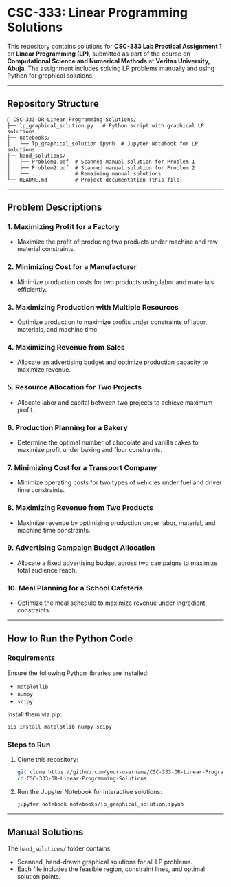 # **CSC-333: Linear Programming Solutions**

This repository contains solutions for **CSC-333 Lab Practical Assignment 1** on **Linear Programming (LP)**, submitted as part of the course on **Computational Science and Numerical Methods** at **Veritas University, Abuja**. The assignment includes solving LP problems manually and using Python for graphical solutions.

---

## **Repository Structure**

```
📂 CSC-333-OR-Linear-Programming-Solutions/
├── lp_graphical_solution.py   # Python script with graphical LP solutions
├── notebooks/
│   └── lp_graphical_solution.ipynb  # Jupyter Notebook for LP solutions
├── hand_solutions/
│   ├── Problem1.pdf  # Scanned manual solution for Problem 1
│   ├── Problem2.pdf  # Scanned manual solution for Problem 2
│   └── ...           # Remaining manual solutions
└── README.md         # Project documentation (this file)
```

---

## **Problem Descriptions**

### **1. Maximizing Profit for a Factory**
- Maximize the profit of producing two products under machine and raw material constraints.

### **2. Minimizing Cost for a Manufacturer**
- Minimize production costs for two products using labor and materials efficiently.

### **3. Maximizing Production with Multiple Resources**
- Optimize production to maximize profits under constraints of labor, materials, and machine time.

### **4. Maximizing Revenue from Sales**
- Allocate an advertising budget and optimize production capacity to maximize revenue.

### **5. Resource Allocation for Two Projects**
- Allocate labor and capital between two projects to achieve maximum profit.

### **6. Production Planning for a Bakery**
- Determine the optimal number of chocolate and vanilla cakes to maximize profit under baking and flour constraints.

### **7. Minimizing Cost for a Transport Company**
- Minimize operating costs for two types of vehicles under fuel and driver time constraints.

### **8. Maximizing Revenue from Two Products**
- Maximize revenue by optimizing production under labor, material, and machine time constraints.

### **9. Advertising Campaign Budget Allocation**
- Allocate a fixed advertising budget across two campaigns to maximize total audience reach.

### **10. Meal Planning for a School Cafeteria**
- Optimize the meal schedule to maximize revenue under ingredient constraints.

---

## **How to Run the Python Code**

### **Requirements**
Ensure the following Python libraries are installed:
- `matplotlib`
- `numpy`
- `scipy`

Install them via pip:
```bash
pip install matplotlib numpy scipy
```

### **Steps to Run**
1. Clone this repository:
   ```bash
   git clone https://github.com/your-username/CSC-333-OR-Linear-Programming-Solutions.git
   cd CSC-333-OR-Linear-Programming-Solutions
   ```

2. Run the Jupyter Notebook for interactive solutions:
   ```bash
   jupyter notebook notebooks/lp_graphical_solution.ipynb
   ```

---

## **Manual Solutions**

The `hand_solutions/` folder contains:
- Scanned, hand-drawn graphical solutions for all LP problems.
- Each file includes the feasible region, constraint lines, and optimal solution points.
